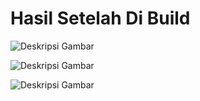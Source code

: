 # Hasil Setelah Di Build

![Deskripsi Gambar](https://firebasestorage.googleapis.com/v0/b/barbershop-99d4c.appspot.com/o/barber%2F6318832955224605089.jpg?alt=media&token=f1914cc2-180f-4626-998b-35d9823130c6)

![Deskripsi Gambar](https://firebasestorage.googleapis.com/v0/b/barbershop-99d4c.appspot.com/o/barber%2F6318832955224605092.jpg?alt=media&token=cb147f3a-d6a0-4d58-a2c7-868ad05c1134)

![Deskripsi Gambar](https://firebasestorage.googleapis.com/v0/b/barbershop-99d4c.appspot.com/o/barber%2F6318832955224605090.jpg?alt=media&token=059f5a42-34d3-409e-bcd8-e4e4d6fb7f69)


